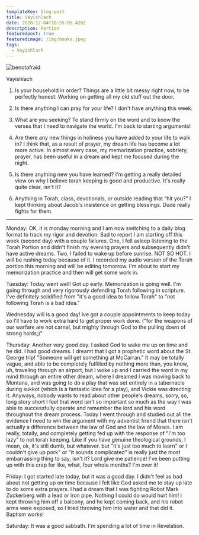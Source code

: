 ```yaml
---
templateKey: blog-post
title: Vayishlach
date: 2020-12-04T18:55:05.428Z
description: Portion
featuredpost: true
featuredimage: /img/books.jpeg
tags:
  - Vayishlach
---
```


![benotafraid](/img/books.jpg)

Vayishlach

1. Is your household in order?
   Things are a little bit messy right now, to be perfectly honest. Working on getting all my old stuff out the door.

2. Is there anything I can pray for your life?
   I don't have anything this week.

3. What are you seeking?
   To stand firmly on the word and to know the verses that I need to navigate the world. I'm back to starting arguments!

4. Are there any new things in holiness you have added to your life to walk in?
   I think that, as a result of prayer, my dream life has become a lot more active. In almost every case, my memorization practice, sobriety, prayer, has been useful in a dream and kept me focused during the night.

5. Is there anything new you have learned?
   I'm getting a really detailed view on why I believe torah keeping is good and productive. It's really quite clear, isn't it?

6. Anything in Torah, class, devotionals, or outside reading that “hit you?”
   I kept thinking about Jacob's insistence on getting blessings. Dude really fights for them.

---

Monday:
OK, it is monday morning and I am now switching to a daily blog format to track my rigor and devotion. Sad to report I am starting off this week (second day) with a couple failures. One, I fell asleep listening to the Torah Portion and didn't finish my evening prayers and subsequently didn't have active dreams. Two, I failed to wake up before sunrise. NOT SO HOT. I will be rushing today because of it. I recorded my audio version of the Torah portion this morning and will be editing tomorrow. I'm about to start my memorization practice and then will get some work in.

Tuesday:
Today went well! Got up early. Memorization is going well. I'm going through and very rigorously defending Torah following in scripture. I've definitely solidified from "it's a good idea to follow Torah" to "not following Torah is a bad idea."

Wednesday will is a good day! Ive got a couple appointments to keep today so I'll have to work extra hard to get proper work done. ("for the weapons of our warfare are not carnal, but mighty through God to the pulling down of strong holds;)"

Thursday: Another very good day. I asked God to wake me up on time and he did. I had good dreams. I dreamt that I got a prophetic word about the St. George trip! "Someone will get something at McCarran." It may be totally vague, and able to be completely fulfilled by nothing more than, you know, uh, traveling through an airport, but I woke up and I carried the word in my mind through an entire other dream, where I dreamed I was moving back to Montana, and was going to do a play that was set entirely in a tabernacle during sukkot (which is a fantastic idea for a play), and Vickie was directing it. Anyways, nobody wants to read about other people's dreams, sorry, so, long story short I feel that word isn't so important so much as the way I was able to successfully operate and remember the lord and his word throughout the dream process. Today I went through and studied out all the evidence I need to win the argument with my adventist friend that there isn't actually a difference between the law of God and the law of Moses. I am really, totally, and completely getting fed up with the response of "I'm too lazy" to not torah keeping. Like if you have genuine theological grounds, I mean, ok, it's still dumb, but whatever. but "it's just too much to learn" or I couldn't give up pork" or "it sounds complicated" is really just the most embarrassing thing to say, isn't it? Lord give me patience! I've been putting up with this crap for like, what, four whole months? I'm over it!

Friday: I got started late today, but it was a good day. I didn't feel as bad about not getting up on time because I felt like God asked me to stay up late to do some extra prayers. I had a dream that I was fighting Robot Mark Zuckerberg with a lead or iron pipe. Nothing I could do would hurt him! I kept throwing him off a balcony, and he kept coming back, and his robot arms were exposed, so I tried throwing him into water and that did it. Baptism works!

Saturday: It was a good sabbath. I'm spending a lot of time in Revelation.
